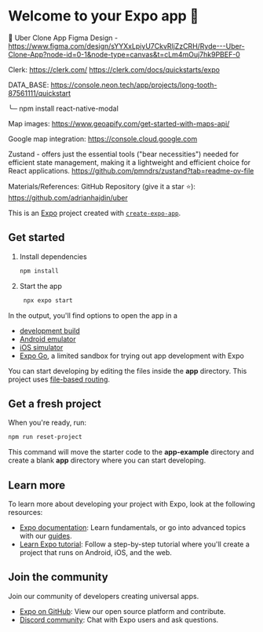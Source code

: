 # Welcome to your Expo app 👋

🎨 Uber Clone App Figma Design - https://www.figma.com/design/sYYXxLpiyU7CkvRljZzCRH/Ryde---Uber-Clone-App?node-id=0-1&node-type=canvas&t=cLm4mOuj7hk9PBEF-0

Clerk:
https://clerk.com/
https://clerk.com/docs/quickstarts/expo

DATA_BASE:
https://console.neon.tech/app/projects/long-tooth-87561111/quickstart

╰─ npm install react-native-modal

Map images:
https://www.geoapify.com/get-started-with-maps-api/

Google map integration:
https://console.cloud.google.com

Zustand - offers just the essential tools ("bear necessities") needed for efficient state management, making it a lightweight and efficient choice for React applications.
https://github.com/pmndrs/zustand?tab=readme-ov-file

Materials/References:
GitHub Repository (give it a star ⭐): https://github.com/adrianhajdin/uber

This is an [Expo](https://expo.dev) project created with [`create-expo-app`](https://www.npmjs.com/package/create-expo-app).

## Get started

1. Install dependencies

   ```bash
   npm install
   ```

2. Start the app

   ```bash
    npx expo start
   ```

In the output, you'll find options to open the app in a

- [development build](https://docs.expo.dev/develop/development-builds/introduction/)
- [Android emulator](https://docs.expo.dev/workflow/android-studio-emulator/)
- [iOS simulator](https://docs.expo.dev/workflow/ios-simulator/)
- [Expo Go](https://expo.dev/go), a limited sandbox for trying out app development with Expo

You can start developing by editing the files inside the **app** directory. This project uses [file-based routing](https://docs.expo.dev/router/introduction).

## Get a fresh project

When you're ready, run:

```bash
npm run reset-project
```

This command will move the starter code to the **app-example** directory and create a blank **app** directory where you can start developing.

## Learn more

To learn more about developing your project with Expo, look at the following resources:

- [Expo documentation](https://docs.expo.dev/): Learn fundamentals, or go into advanced topics with our [guides](https://docs.expo.dev/guides).
- [Learn Expo tutorial](https://docs.expo.dev/tutorial/introduction/): Follow a step-by-step tutorial where you'll create a project that runs on Android, iOS, and the web.

## Join the community

Join our community of developers creating universal apps.

- [Expo on GitHub](https://github.com/expo/expo): View our open source platform and contribute.
- [Discord community](https://chat.expo.dev): Chat with Expo users and ask questions.
